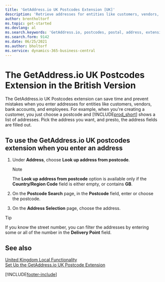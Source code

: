 ```yaml
---
title: 'GetAddress.io UK Postcodes Extension [UK]'
description: 'Retrieve addresses for entities like customers, vendors, employees, and banks in the United Kingdom from the GetAddress.io service.'
author: brentholtorf
ms.topic: get-started
ms.devlang: al
ms.search.keywords: 'GetAddress.io, postcodes, postal, address, extension'
ms.search.form: 9142
ms.date: 06/25/2021
ms.author: bholtorf
ms.service: dynamics-365-business-central
---
```


# The GetAddress.io UK Postcodes Extension in the British Version

The GetAddress.io UK Postcodes extension can save time and prevent mistakes when you enter addresses for entities like customers, vendors, bank accounts, and employees. For example, when you're creating a customer, you just choose a postcode and [!INCLUDE[prod_short](../../includes/prod_short.md)] shows a list of addresses. Pick the address you want, and presto, the address fields are filled out.  

## To use the GetAddress.io UK postcodes extension when you enter an address

1. Under **Address**, choose **Look up address from postcode**.  

    > [!NOTE]  
    > The **Look up address from postcode** option is available only if the **Country/Region Code** field is either empty, or contains **GB**.
2. On the **Postcode Search** page, in the **Postcode** field, enter or choose the postcode.  
3. On the **Address Selection** page, choose the address.  

> [!TIP]  
> If you know the street number, you can filter the addresses by entering some or all of the number in the **Delivery Point** field.

## See also 

[United Kingdom Local Functionality](united-kingdom-local-functionality.md)  
[Set Up the GetAddress.io UK Postcode Extension](uk-setup-postal-code-service.md)  

[!INCLUDE[footer-include](../../includes/footer-banner.md)]
